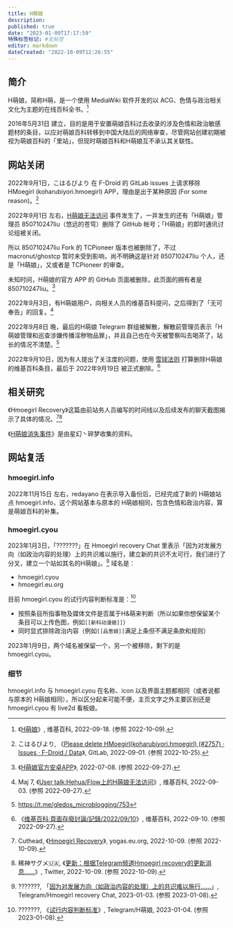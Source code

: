 ```yaml
---
title: H萌娘
description:
published: true
date: "2023-01-09T17:17:59"
特殊标签标记: #无标签
editor: markdown
dateCreated: "2022-10-09T12:26:55"
---
```


## 简介

H萌娘，简称H萌，是一个使用 MediaWiki 软件开发的以 ACG、色情与政治相关文化为主题的在线百科全书。[^wiki]

[^wiki]: 《[H萌娘](https://web.archive.org/web/20220918055008/https://zh.wikipedia.org/wiki/H萌娘)》, 维基百科, 2022-09-18. (参照 2022-10-09).

2016年5月31日 建立，目的是用于安置萌娘百科过去收录的涉及色情和政治敏感题材的条目，以应对萌娘百科转移到中国大陆后的网络审查，尽管网站创建初期被视为萌娘百科的「里站」，但现时萌娘百科和H萌娘互不承认其关联性。

## 网站关闭

2022年9月1日，こはるびより 在 F-Droid 的 GitLab issues 上请求移除 HMoegirl (koharubiyori.hmoegirl) APP，理由是出于某种原因 (For some reason)。[^2757]

[^2757]: こはるびより, 《[Please delete HMoegirl(koharubiyori.hmoegirl) (#2757) · Issues · F-Droid / Data](https://web.archive.org/web/20221024012615/https://gitlab.com/fdroid/fdroiddata/-/issues/2757)》, GitLab, 2022-09-01. (参照 2022-10-25).

2022年9月1日 左右，[H萌娘无法访问](/website/萌娘百科.md#相关网站h萌娘无法访问) 事件发生了，一并发生的还有「H萌娘」管理员 850710247liu（悠远的苍穹）删除了 GitHub 帐号；「H萌娘」的即时通讯讨论组被关闭。

所以 850710247liu Fork 的 TCPioneer 版本也被删除了，不过 macronut/ghostcp 暂时未受到影响，尚不明确这是针对 850710247liu 个人，还是「H萌娘」，又或者是 TCPioneer 的审查。

未知时间，H萌娘的官方 APP 的 GitHub 页面被删除，此页面的拥有者是 850710247liu。[^hmad]

[^hmad]: 《[H萌娘官方安卓APP](https://web.archive.org/web/20220708222143/https://850710247liu.github.io/HMoegirlAppDistribution/)》, 2022-07-08. (参照 2022-09-27).

2022年9月3日，有H萌娘用户，向相关人员的维基百科提问，之后得到了「无可奉告」的回复。[^mukvgj02]

[^mukvgj02]: Maj 7, 《[User talk:Hehua/Flow上的H萌娘无法访问](https://web.archive.org/web/20220904143609/https:/zh.wikipedia.org/wiki/Topic:X2ga1n1wmukvgj02)》, 维基百科, 2022-09-03. (参照 2022-09-27).

2022年9月8日 晚，最后的H萌娘 Telegram 群组被解散，解散前管理员表示「H萌娘管理和巡查涉嫌传播淫秽物品罪」，并且自己也在今天被警察叫去喝茶了，站长的情况不清楚。[^tgm]

[^tgm]: <https://t.me/gledos_microblogging/753>

2022年9月10日，因为有人提出了关注度的问题，使用 [雪球法则][] 打算删除H萌娘的维基百科条目，最后于 2022年9月19日 被正式删除。[^wikich]

[雪球法则]: https://zh.wikipedia.org/wiki/Wikipedia:雪球法则

[^wikich]: 《[维基百科:頁面存廢討論/記錄/2022/09/10](https://web.archive.org/web/20220926125127/https://zh.wikipedia.org/wiki/Wikipedia:頁面存廢討論/記錄/2022/09/10#H萌娘)》, 维基百科, 2022-09-10. (参照 2022-09-27).

## 相关研究

《Hmoegirl Recovery》这篇由前站务人员编写的时间线以及后续发布的聊天截图揭示了具体的情况。[^yDKV0][^46112]

[^yDKV0]: Cuthead, 《[Hmoegirl Recovery](https://archive.ph/yDKV0 "https://yogas.eu.org/views/hmoegirl_recovery.html")》, yogas.eu.org, 2022-10-09. (参照 2022-10-09).

[^46112]: 稀神サグメ🇺🇦, 《[更新：根据Telegram频道Hmoegirl recovery的更新消息……](https://web.archive.org/web/20221009040408/https://twitter.com/kishinsagi/status/1578801838022746112)》, Twitter, 2022-10-09. (参照 2022-10-09).

《[H萌娘消失事件](https://zh.wikipedia.org/wiki/User:星幻丶碎梦/H萌娘消失事件)》是由星幻丶碎梦收集的资料。

## 网站复活

### hmoegirl.info

2022年11月15日 左右，redayano 在表示导入备份后，已经完成了新的 H萌娘站点 hmoegirl.info，这个网站基本与原本的 H萌娘相同，包含色情和政治内容，算是萌娘百科的补集。

### hmoegirl.cyou

2023年1月3日，「???????」在 Hmoegirl recovery Chat 里表示「因为对发展方向（如政治内容的处理）上的共识难以施行，建立新的共识不太可行，我们进行了分叉，建立一个站如其名的H萌娘」。[^hmoegl_195] 域名是：

[^hmoegl_195]: ???????, 「[因为对发展方向（如政治内容的处理）上的共识难以施行……](https://web.archive.org/web/20230108042422/https://t.me/hmoegirllegacy/195?embed=1&mode=tme)」, Telegram/Hmoegirl recovery Chat, 2023-01-03. (参照 2023-01-08).

+   hmoegirl.cyou
+   hmoegirl.eu.org

目前 hmoegirl.cyou 的试行内容判断标准是：[^nhmoegl_182]

[^nhmoegl_182]: ???????, 《[试行内容判断标准](https://web.archive.org/web/20230108044509/https://t.me/newhmoegirl/182?embed=1&mode=tme)》, Telegram/H萌娘, 2023-01-04. (参照 2023-01-08).

+   按照条目所指事物及媒体文件是否属于H&萌来判断（所以如果你想保留某个条目可以上传色图，例如`[[新科动漫娘]]`）
+   同时显式排除政治内容（例如`[[品葱娘]]`满足上条但不满足条款和规则）

2023年1月9日，两个域名被保留一个，另一个被移除，剩下的是 hmoegirl.cyou。

### 细节

hmoegirl.info 与 hmoegirl.cyou 在名称、icon 以及界面主题都相同（或者说都与原本的 H萌娘相同），所以区分起来可能不便，主页文字之外主要区别还是 hmoegirl.cyou 有 live2d 看板娘。
